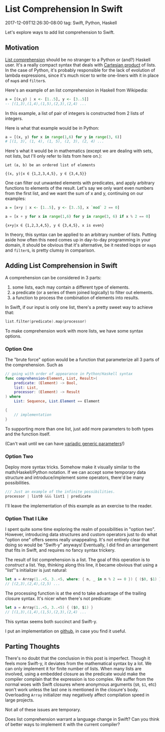 # List Comprehension In Swift
2017-12-09T12:26:30-08:00
tag: Swift, Python, Haskell

Let's explore ways to add list comprehension to Swift.

## Motivation

[List comprehension][0] should be no stranger to a Python or (and?) Haskell user. It's a really compact syntax
that deals with [Cartesian product][1] of lists. In the case of Python, it's probably responsible for the lack
of evolution of lambda expressions, since it's much nicer to write one-liners with it in place of `map`s and
`filter`s.

Here's an example of an list comprehension in Haskell from Wikipedia:

```haskell
a = [(x,y) | x <- [1..5], y <- [3..5]]
-- [(1,3),(1,4),(1,5),(2,3),(2,4) ...
```

In this example, a list of pair of integers is constructed from 2 lists of integers.

Here is what that example would be in Python:

```python
a = [(x, y) for x in range(1,6) for y in range(3, 6)]
# [(1, 3), (1, 4), (1, 5), (2, 3), (2, 4) ...
```

Here's what it would be in mathematics (except we are dealing with sets, not lists, but I'll only refer to
lists from here on.):

```
Let (a, b) be an ordered list of elements

{(x, y)|x ∈ {1,2,3,4,5}, y ∈ {3,4,5}}
```

One can filter out unwanted elements with predicates, and apply arbitrary functions to elements of the
result. Let's say we only want even numbers from the first list, and we want the sum of x and y, continuing on
our examples:

```haskell
a = [x+y | x <- [1..5], y <- [3..5], x `mod` 2 == 0]
```

```python
a = [x + y for x in range(1,6) for y in range(3, 6) if x % 2 == 0]
```

```
{x+y|x ∈ {1,2,3,4,5}, y ∈ {3,4,5}, x is even}
```

In theory, this syntax can be applied to an arbitrary number of lists. Putting aside how often this need comes
up in day-to-day programming in your domain, it should be obvious that it's alternative, be it nested loops or
`map`s and `filter`s, is pretty clumsy in comparison.

## Adding List Comprehension in Swift

A comprehension can be considered in 3 parts:

1. some lists, each may contain a different type of elements.
2. a predicate (or a series of them joined logically) to filter out elements.
3. a function to process the combination of elements into results.

In Swift, if our input is only one list, there's a pretty sweet way to achieve that:

```swift
list.filter(predicate).map(processor)
```

To make comprehension work with more lists, we have some syntax options.

### Option One

The "brute force" option would be a function that parameterize all 3 parts of the comprehension. Such as

```swift
// going with order of appearance in Python/Haskell syntax
func comprehension<Element, List, Result>(
    predicate: (Element) -> Bool,
    list: List,
    processor: (Element) -> Result
) where
    List: Sequence, List.Element == Element

{
    // implementation
}
```

To supporting more than one list, just add more parameters to both types and the function itself.

(Can't wait until we can have [variadic generic parameters][2]!)

### Option Two

Deploy more syntax tricks. Somehow make it visually similar to the math/Haskell/Python notation. If we can
accept some temporary data structure and introduce/implement some operators, there'd be many possibilities.

```swift
/// Just an example of the infinite possibilities.
processor | list0 &&& list1 | predicate
```

I'll leave the implementation of this example as an exercise to the reader.

### Option That I Like

I spent quite some time exploring the realm of possibilities in "option two". However, introducing data
structures and custom operators just to do what "option one" offers seems really unappealing. It's not
entirely clear that doing so would be "Swift-y" anyways! Eventually, I did find an arrangement that fits in
Swift, and requires no fancy syntax trickery.

The result of list comprehension is a list. The goal of this operation is to _construct_ a list. Yep, thinking
along this line, it became obvious that using a "list"'s initializer is just natural:

```swift
let a = Array(1..<5, 3..<5, where: { n, _ in n % 2 == 0 }) { ($0, $1) }
// [(2,3),(2,4),(2,5) ...
```

The processing function is at the end to take advantage of the trailing closure syntax. It's nicer when
there's not predicate:

```swift
let a = Array(1..<5, 3..<5) { ($0, $1) }
// [(1,3),(1,4),(1,5),(2,3),(2,4) ...
```

This syntax seems both succinct and Swift-y.

I put an implementation on [github][3], in case you find it useful.

## Parting Thoughts

There's no doubt that the conclusion in this post is imperfect. Though it feels more Swift-y, it deviates from
the mathematical syntax by a lot. We can only implement it for finite number of lists. When many lists are
involved, using a embedded closure as the predicate would make the compiler complain that the expression is
too complex. We suffer from the normal woes with Swift closures where anonymous arguments (`$0`, `$1`, etc)
won't work unless the last one is mentioned in the closure's body. Overloading `Array` initializer may
negatively affect compilation speed in large projects.

Not all of these issues are temporary.

Does list comprehension warrant a language change in Swift? Can you think of better ways to implement it
with the current compiler?

[0]: https://en.wikipedia.org/wiki/List_comprehension
[1]: https://en.wikipedia.org/wiki/Cartesian_product
[2]: https://github.com/apple/swift/blob/master/docs/GenericsManifesto.md#variadic-generics
[3]: https://github.com/dduan/Comprehension
